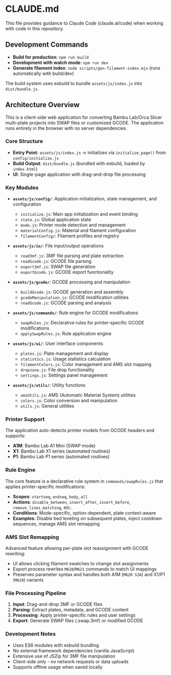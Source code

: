 # CLAUDE.md

This file provides guidance to Claude Code (claude.ai/code) when working with code in this repository.

## Development Commands

- **Build for production**: `npm run build`
- **Development with watch mode**: `npm run dev`
- **Generate filament index**: `node scripts/gen-filament-index.mjs` (runs automatically with build/dev)

The build system uses esbuild to bundle `assets/js/index.js` into `dist/bundle.js`.

## Architecture Overview

This is a client-side web application for converting Bambu Lab/Orca Slicer multi-plate projects into SWAP files or customized GCODE. The application runs entirely in the browser with no server dependencies.

### Core Structure

- **Entry Point**: `assets/js/index.js` → initializes via `initialize_page()` from `config/initialize.js`
- **Build Output**: `dist/bundle.js` (bundled with esbuild, loaded by `index.html`)
- **UI**: Single-page application with drag-and-drop file processing

### Key Modules

- **`assets/js/config/`**: Application initialization, state management, and configuration
  - `initialize.js`: Main app initialization and event binding
  - `state.js`: Global application state
  - `mode.js`: Printer mode detection and management
  - `materialConfig.js`: Material and filament configuration
  - `filamentConfig/`: Filament profiles and registry

- **`assets/js/io/`**: File input/output operations
  - `read3mf.js`: 3MF file parsing and plate extraction
  - `readGcode.js`: GCODE file parsing
  - `export3mf.js`: SWAP file generation
  - `exportGcode.js`: GCODE export functionality

- **`assets/js/gcode/`**: GCODE processing and manipulation
  - `buildGcode.js`: GCODE generation and assembly
  - `gcodeManipulation.js`: GCODE modification utilities
  - `readGcode.js`: GCODE parsing and analysis

- **`assets/js/commands/`**: Rule engine for GCODE modifications
  - `swapRules.js`: Declarative rules for printer-specific GCODE modifications
  - `applySwapRules.js`: Rule application engine

- **`assets/js/ui/`**: User interface components
  - `plates.js`: Plate management and display
  - `statistics.js`: Usage statistics calculation
  - `filamentColors.js`: Color management and AMS slot mapping
  - `dropzone.js`: File drop functionality
  - `settings.js`: Settings panel management

- **`assets/js/utils/`**: Utility functions
  - `amsUtils.js`: AMS (Automatic Material System) utilities
  - `colors.js`: Color conversion and manipulation
  - `utils.js`: General utilities

### Printer Support

The application auto-detects printer models from GCODE headers and supports:
- **A1M**: Bambu Lab A1 Mini (SWAP mode)
- **X1**: Bambu Lab X1 series (automated routines)
- **P1**: Bambu Lab P1 series (automated routines)

### Rule Engine

The core feature is a declarative rule system in `commands/swapRules.js` that applies printer-specific modifications:
- **Scopes**: `startseq`, `endseq`, `body`, `all`
- **Actions**: `disable_between`, `insert_after`, `insert_before`, `remove_lines_matching`, etc.
- **Conditions**: Mode-specific, option-dependent, plate context-aware
- **Examples**: Disable bed leveling on subsequent plates, inject cooldown sequences, manage AMS slot remapping

### AMS Slot Remapping

Advanced feature allowing per-plate slot reassignment with GCODE rewriting:
- UI allows clicking filament swatches to change slot assignments
- Export process rewrites `M620`/`M621` commands to match UI mappings
- Preserves parameter syntax and handles both A1M (`M620 S3A`) and X1/P1 (`M620`) variants

### File Processing Pipeline

1. **Input**: Drag-and-drop 3MF or GCODE files
2. **Parsing**: Extract plates, metadata, and GCODE content
3. **Processing**: Apply printer-specific rules and user settings
4. **Export**: Generate SWAP files (.swap.3mf) or modified GCODE

### Development Notes

- Uses ES6 modules with esbuild bundling
- No external framework dependencies (vanilla JavaScript)
- Extensive use of JSZip for 3MF file manipulation
- Client-side only - no network requests or data uploads
- Supports offline usage when saved locally